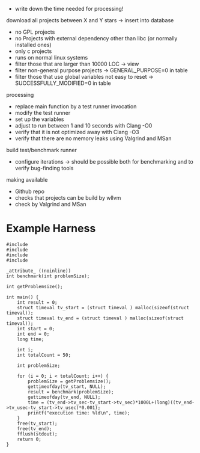 * write down the time needed for processing!

download all projects between X and Y stars -> insert into database
* no GPL projects
* no Projects with external dependency other than libc (or normally installed ones)
* only c projects
* runs on normal linux systems
* filter those that are larger than 10000 LOC -> view
* filter non-general purpose projects -> GENERAL_PURPOSE=0 in table
* filter those that use global variables not easy to reset -> SUCCESSFULLY_MODIFIED=0 in table

processing
* replace main function by a test runner invocation
* modify the test runner
* set up the variables
* adjust to run between 1 and 10 seconds with Clang -O0
* verify that it is not optimized away with Clang -O3
* verify that there are no memory leaks using Valgrind and MSan

build test/benchmark runner
* configure iterations -> should be possible both for benchmarking and to verify bug-finding tools

making available
* Github repo
* checks that projects can be build by wllvm
* check by Valgrind and MSan

# Example Harness 

```
#include 
#include 
#include 
#include 

_attribute_ ((noinline))
int benchmark(int problemSize);

int getProblemsize();

int main() {
	int result = 0;
	struct timeval tv_start = (struct timeval ) malloc(sizeof(struct timeval));
	struct timeval tv_end = (struct timeval ) malloc(sizeof(struct timeval));
	int start = 0;
	int end = 0;
	long time;
	
	int i;
	int totalCount = 50;

	int problemSize;
	
	for (i = 0; i < totalCount; i++) {
		problemSize = getProblemsize();
		gettimeofday(tv_start, NULL);
		result = benchmark(problemSize);
		gettimeofday(tv_end, NULL);
		time = (tv_end->tv_sec-tv_start->tv_sec)*1000L+(long)((tv_end->tv_usec-tv_start->tv_usec)*0.001);
		printf("execution time: %ld\n", time);
	}
	free(tv_start);
	free(tv_end);
	fflush(stdout);
	return 0;
}
```
